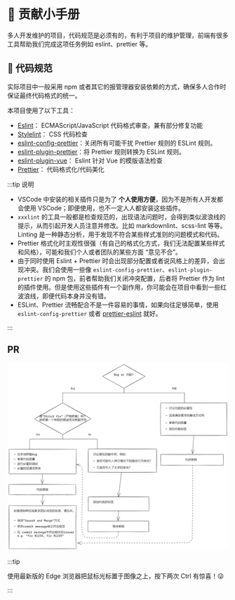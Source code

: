 # 🍻 贡献小手册

多人开发维护的项目，代码规范是必须有的，有利于项目的维护管理，前端有很多工具帮助我们完成这项任务例如 eslint、prettier 等。

## 🧋 代码规范

实际项目中一般采用 npm 或者其它的报管理器安装依赖的方式，确保多人合作时保证最终代码格式的统一。

本项目使用了以下工具：

- [Eslint](https://eslint.org/)： ECMAScript/JavaScript 代码格式审查，兼有部分修复功能
- [Stylelint](https://stylelint.io/)： CSS 代码检查
- [eslint-config-prettier](https://github.com/prettier/eslint-config-prettier)：关闭所有可能干扰 Prettier 规则的 ESLint 规则。
- [eslint-plugin-prettier](https://github.com/prettier/eslint-plugin-prettier)：将 Prettier 规则转换为 ESLint 规则。
- [eslint-plugin-vue](https://github.com/vuejs/eslint-plugin-vue)： Eslint 针对 Vue 的模版语法检查
- [Prettier](https://prettier.io/)： 代码格式化/代码美化

:::tip 说明

- VSCode 中安装的相关插件只是为了 **个人使用方便**，因为不是所有人开发都会使用 VSCode；即便使用，也不一定人人都安装这些插件。
- `xxxlint` 的工具一般都是检查规范的，出现语法问题时，会得到类似波浪线的提示，从而引起开发人员注意并修改。比如 markdownlint、scss-lint 等等。Linting 是一种静态分析，用于发现不符合某些样式准则的问题模式和代码。
- Prettier 格式化时主观性很强（有自己的格式化方式，我们无法配置某些样式和风格），可能和我们个人或者团队的某些方面 “意见不合”。
- 由于同时使用 Eslint + Prettier 时会出现部分配置或者说风格上的差异，会出现冲突。我们会使用一些像 `eslint-config-prettier`、`eslint-plugin-prettier` 的 npm 包，前者帮助我们关闭冲突配置，后者将 Prettier 作为 lint 的插件使用。但是使用这些插件有一个副作用，你可能会在项目中看到一些红波浪线，即便代码本身并没有错。
- ESLint、Prettier 流畅配合不是一件容易的事情，如果向往足够简单，使用 `eslint-config-prettier` 或者 [prettier-eslint](https://github.com/prettier/prettier-eslint) 就好。

:::

## PR

![PR](/pr-workflow.png)

:::tip

使用最新版的 Edge 浏览器把鼠标光标置于图像之上，按下两次 Ctrl 有惊喜！😜

:::
